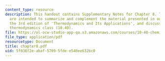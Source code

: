 ```yaml
---
content_type: resource
description: This handout contains Supplementary Notes for Chapter 8. These notes
  are intended to summarize and complement the material presented in our textbook,
  the 3rd edition of 'Thermodynamics and Its Applications', and discussed in our graduate
  thermodynamics class (10.40).
file: https://ol-ocw-studio-app-qa.s3.amazonaws.com/courses/10-40-chemical-engineering-thermodynamics-fall-2003/5f036f2eabaf57095fdee540ee632bc0_chapter8.pdf
file_type: application/pdf
resourcetype: Document
title: chapter8.pdf
uid: 5f036f2e-abaf-5709-5fde-e540ee632bc0
---
```

